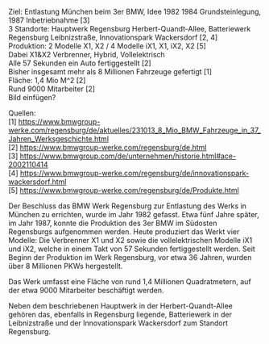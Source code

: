 Ziel: Entlastung München beim 3er BMW, Idee 1982
1984 Grundsteinlegung, 1987 Inbetriebnahme [3]  
3 Standorte: Hauptwerk Regensburg Herbert-Quandt-Allee, Batteriewerk Regensburg Leibnizstraße, Innovationspark Wackersdorf [2, 4]  
Produktion: 2 Modelle X1, X2 / 4 Modelle iX1, X1, iX2, X2 [5]  
Dabei X1&X2 Verbrenner, Hybrid, Vollelektrisch  
Alle 57 Sekunden ein Auto fertiggestellt [2]  
Bisher insgesamt mehr als 8 Millionen Fahrzeuge gefertigt [1]  
Fläche: 1,4 Mio M^2 [2]  
Rund 9000 Mitarbeiter [2]  
Bild einfügen?  

Quellen:  
[1] https://www.bmwgroup-werke.com/regensburg/de/aktuelles/231013_8_Mio_BMW_Fahrzeuge_in_37_Jahren_Werksgeschichte.html  
[2] https://www.bmwgroup-werke.com/regensburg/de.html  
[3] https://www.bmwgroup.com/de/unternehmen/historie.html#ace-2002110414  
[4] https://www.bmwgroup-werke.com/regensburg/de/innovationspark-wackersdorf.html  
[5] https://www.bmwgroup-werke.com/regensburg/de/Produkte.html

Der Beschluss das BMW Werk Regensburg zur Entlastung des Werks in München zu errichten, wurde im Jahr 1982 gefasst. Etwa fünf Jahre später, im Jahr 1987, konnte die Produktion des 3er BMW im Südosten Regensburgs aufgenommen werden. Heute produziert das Werkt vier Modelle: Die Verbrenner X1 und X2 sowie die vollelektrischen Modelle iX1 und iX2, welche in einem Takt von 57 Sekunden fertiggestellt werden. Seit Beginn der Produktion im Werk Regensburg, vor etwa 36 Jahren, wurden über 8 Millionen PKWs hergestellt.  

Das Werk umfasst eine Fläche von rund 1,4 Millionen Quadratmetern, auf der etwa 9000 Mitarbeiter beschäftigt werden.  

Neben dem beschriebenen Hauptwerk in der Herbert-Quandt-Allee gehören das, ebenfalls in Regensburg liegende, Batteriewerk in der Leibnizstraße und der Innovationspark Wackersdorf zum Standort Regensburg.  
